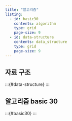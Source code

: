 ```yaml
---
title: "알고리즘"
listing: 
  - id: basic30
    contents: algorithm
    type: grid
    page-size: 9
  - id: data-structure
    contents: data_structure
    type: grid
    page-size: 9
---
```


## 자료 구조

:::{#data-structure}
:::

## 알고리즘 basic 30

:::{#basic30}
:::



